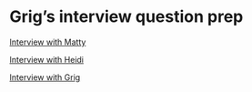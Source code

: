 # Grig’s interview question prep

[Interview with Matty](Grig%E2%80%99s%20interview%20question%20prep%20154faa2a7b8a808896d1d3675118d994/Interview%20with%20Matty%20154faa2a7b8a807ab970f1024f0f83c9.md)

[Interview with Heidi](Grig%E2%80%99s%20interview%20question%20prep%20154faa2a7b8a808896d1d3675118d994/Interview%20with%20Heidi%20154faa2a7b8a80fd953ef455831af13e.md)

[Interview with Grig](Grig%E2%80%99s%20interview%20question%20prep%20154faa2a7b8a808896d1d3675118d994/Interview%20with%20Grig%20154faa2a7b8a80a5af3ccfcf4e71af72.md)